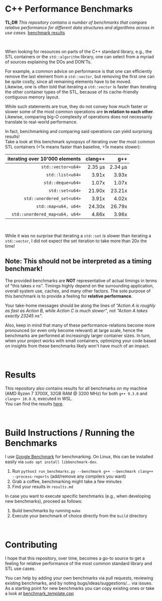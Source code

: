 # C++ Performance Benchmarks

**TL;DR** _This repository contains a number of benchmarks that compare relative performance for different data structures and algorithms across in use cases._ [benchmark results](results.md)

<br>

When looking for resources on parts of the C++ standard library, e.g., the STL containers or the `std::algorithm` library, one can select from a myriad of sources explaining the DOs and DON'Ts.

For example, a common advice on performance is that one can efficiently remove the last element from a `std::vector`, but removing the first one can be quite costly, since all remaining elements have to be moved.\
Likewise, one is often told that iterating a `std::vector` is faster than iterating the other container types of the STL, because of its cache-friendly contiguous memory layout.

While such statements are true, they do not convey how much faster or slower some of the most common operations are **in relation to each other**.\
Likewise, comparing big-O complexity of operations does not necessarily translate to real-world performance.

In fact, benchmarking and comparing said operations can yield surprising results!\
Take a look at this benchmark synopsys of iterating over the most common STL containers (<1x means faster than baseline, >1x means slower):

| iterating over 10'000 elements | clang++  | g++
|-------------------------------:|-----:|-----:|
| `std::vector<u64>` | 2.35 µs | 2.34 µs|
| `std::list<u64>` | 3.91x | 3.93x|
| `std::deque<u64>` | 1.07x | 1.07x|
| `std::set<u64>` | 21.90x | 23.21x|
| `std::unordered_set<u64>` | 3.91x | 4.02x|
| `std::map<u64, u64>` | 24.30x | 26.79x|
| `std::unordered_map<u64, u64>` | 4.86x | 3.96x|

<br>

While it was no surprise that iterating a `std::set` is slower than iterating a `std::vector`, I did not expect the set iteration to take more than 20x the time!

## **Note:** This should not be interpreted as a timing benchmark!

The provided benchmarks are **NOT** representative of actual timings in terms of "this takes *x* ns".
Timings highly depend on the surrounding application, overall system use, caches, and many other factors.
The sole purpose of this benchmark is to provide a feeling for **relative performance**.

Your take-home messages should be along the lines of _"Action A is roughly as fast as Action B, while Action C is much slower"_, not _"Action A takes exactly 23245 ns"_.

Also, keep in mind that many of these performance-relations become more pronounced (or even only become relevant) at large scale, hence the benchmarks are performed at increasingly larger container sizes.
In turn, when your project works with small containers, optimizing your code based on insights from these benchmarks likely won't have much of an impact.

<br>

# Results

This repository also contains results for all benchmarks on my machine (AMD Ryzen 7 3700X, 32GB RAM @ 3200 MHz) for both `g++ 9.3.0` and `clang++ 10.0.0`, executed in WSL.\
You can find the results [here](results.md).

<br>

# Build Instructions / Running the Benchmarks

I use [Google Benchmark](https://github.com/google/benchmark) for benchmarking.
On Linux, this can be installed easily via `sudo apt install libbenchmark-dev`.

1. Run `python3 run_benchmarks.py --benchmark g++ --benchmark clang++ --process-reports` (add/remove any compilers you want)
2. Grab a coffee, benchmarking might take a few minutes
3. Find your results in `results.md`

In case you want to execute specific benchmarks (e.g., when developing new benchmarks), proceed as follows:
1. Build benchmarks by running `make`
2. Execute your benchmark of choice directly from the `build` directory

<br>

# Contributing
I hope that this repository, over time, becomes a go-to source to get a feeling for relative performance of the most common standard library and STL use cases.

You can help by adding your own benchmarks via pull requests, reviewing existing benchmarks, and by noting bugs/ideas/suggestions/... via issues.
As a starting point for new benchmarks you can copy existing ones or take a look at [benchmark_template.cpp](benchmark_template.cpp)
